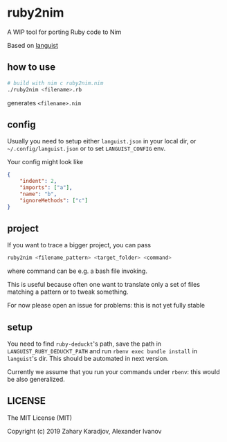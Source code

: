 # ruby2nim

A WIP tool for porting Ruby code to Nim

Based on [languist](https://github.com/metacraft-labs/languist)

## how to use

```bash
# build with nim c ruby2nim.nim
./ruby2nim <filename>.rb
```

generates `<filename>.nim`

## config

Usually you need to setup either `languist.json` in your local dir, or `~/.config/languist.json` or to set `LANGUIST_CONFIG` env.

Your config might look like 

```json
{
    "indent": 2,
    "imports": ["a"],
    "name": "b",
    "ignoreMethods": ["c"]
}
```

## project

If you want to trace a bigger project, you can pass 

```bash
ruby2nim <filename_pattern> <target_folder> <command>
```

where command can be e.g. a bash file invoking.

This is useful because often one want to translate only a set of files matching a pattern or to tweak something.

For now please open an issue for problems: this is not yet fully stable

## setup

You need to find `ruby-deduckt`'s path, save the path in `LANGUIST_RUBY_DEDUCKT_PATH` and run `rbenv exec bundle install` in `languist`'s dir.
This should be automated in next version.

Currently we assume that you run your commands under `rbenv`: this would be also generalized.

## LICENSE

The MIT License (MIT)

Copyright (c) 2019 Zahary Karadjov, Alexander Ivanov

